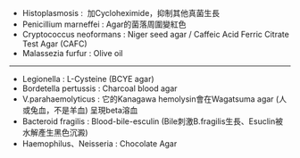 - Histoplasmosis :  加Cycloheximide，抑制其他真菌生長
- Penicillium marneffei : Agar的菌落周圍變紅色
- Cryptococcus neoformans : Niger seed agar / Caffeic Acid Ferric Citrate Test Agar (CAFC)
- Malassezia furfur : Olive oil
***
- Legionella : L-Cysteine (BCYE agar)
- Bordetella pertussis : Charcoal blood agar
- V.parahaemolyticus : 它的Kanagawa hemolysin會在Wagatsuma agar (人或兔血，不是羊血) 呈現beta溶血
- Bacteroid fragilis : Blood-bile-esculin (Bile刺激B.fragilis生長、Esuclin被水解產生黑色沉澱)
- Haemophilus、Neisseria : Chocolate Agar